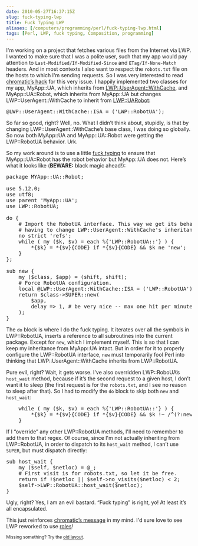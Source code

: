 ```yaml
--- 
date: 2010-05-27T16:37:15Z
slug: fuck-typing-lwp
title: Fuck Typing LWP
aliases: [/computers/programming/perl/fuck-typing-lwp.html]
tags: [Perl, LWP, fuck typing, Composition, programming]
---
```


<p>I'm working on a project that fetches various files from the Internet via LWP. I wanted to make sure that I was a polite user, such that my app would pay attention to <code>Last-Modified/If-Modified-Since</code> and <code>ETag/If-None-Match</code> headers. And in most contexts I also want to respect the <code>robots.txt</code> file on the hosts to which I'm sending requests. So I was very interested to read <a href="http://www.modernperlbooks.com/mt/2010/05/are-objects-black-blocks-or-toolkits.html">chromatic’s hack</a> for this very issue. I happily implemented two classes for my app, MyApp::UA, which inherits from <a href="http://search.cpan.org/perldoc?LWP::UserAgent::WithCache">LWP::UserAgent::WithCache</a>, and MyApp::UA::Robot, which inherits from MyApp::UA but changes LWP::UserAgent::WithCache to inherit from <a href="http://search.cpan.org/perldoc?LWP::RobotUA">LWP::UARobot</a>:</p>

<pre>
@LWP::UserAgent::WithCache::ISA = (&#x0027;LWP::RobotUA&#x0027;);
</pre>

<p>So far so good, right? Well, no. What I didn’t think about, stupidly, is that by changing LWP::UserAgent::WithCache’s base class, I was doing so globally. So now both MyApp::UA and MyApp::UA::Robot were getting the LWP::RobotUA behavior. Urk.</p>

<p>So my work around is to use a little <a href="/computers/programming/methodology/fuck-typing.html">fuck typing</a> to ensure that MyApp::UA::Robot has the robot behavior but MyApp::UA does not. Here’s what it looks like (<strong>BEWARE:</strong> black magic ahead!):</p>

<pre>
package MYApp::UA::Robot;

use 5.12.0;
use utf8;
use parent 'MyApp::UA';
use LWP::RobotUA;

do {
    # Import the RobotUA interface. This way we get its behavior without
    # having to change LWP::UserAgent::WithCache&#x0027;s inheritance.
    no strict &#x0027;refs&#x0027;;
    while ( my ($k, $v) = each %{&#x0027;LWP::RobotUA::&#x0027;} ) {
        *{$k} = *{$v}{CODE} if *{$v}{CODE} &amp;&amp; $k ne &#x0027;new&#x0027;;
    }
};

sub new {
    my ($class, $app) = (shift, shift);
    # Force RobotUA configuration.
    local @LWP::UserAgent::WithCache::ISA = (&#x0027;LWP::RobotUA&#x0027;);
    return $class-&gt;SUPER::new(
        $app,
        delay =&gt; 1, # be very nice -- max one hit per minute.
    );
}
</pre>

<p>The <code>do</code> block is where I do the fuck typing. It iterates over all the symbols in LWP::RobotUA, inserts a reference to all subroutines into the current package. Except for <code>new</code>, which I implement myself. This is so that I can keep my inheritance from MyApp::UA intact. But in order for it to properly configure the LWP::RobotUA interface, <code>new</code> must temporarily fool Perl into thinking that LWP::UserAgent::WithCache inherits from LWP::RobotUA.</p>

<p>Pure evil, right? Wait, it gets worse. I've also overridden LWP::RoboUA’s <code>host_wait</code> method, because if it’s the second request to a given host, I don’t want it to sleep (the first request is for the <code>robots.txt</code>, and I see no reason to sleep after that). So I had to modify the <code>do</code> block to skip both <code>new</code> and <code>host_wait</code>:</p>

<pre>
    while ( my ($k, $v) = each %{&#x0027;LWP::RobotUA::&#x0027;} ) {
        *{$k} = *{$v}{CODE} if *{$v}{CODE} &amp;&amp; $k !~ /^(?:new|host_wait)$/;
    }
</pre>

<p>If I “override” any other LWP::RobotUA methods, I'll need to remember to add them to that regex. Of course, since I'm not actually inheriting from LWP::RobotUA, in order to dispatch to its <code>host_wait</code> method, I can’t use <code>SUPER</code>, but must dispatch directly:</p>

<pre>
sub host_wait {
    my ($self, $netloc) = @_;
    # First visit is for robots.txt, so let it be free.
    return if !$netloc || $self-&gt;no_visits($netloc) &lt; 2;
    $self-&gt;LWP::RobotUA::host_wait($netloc);
}
</pre>

<p>Ugly, right? Yes, I am an evil bastard. “Fuck typing” is right, yo! At least it’s all encapsulated.</p>

<p>This just reinforces <a href="http://www.modernperlbooks.com/mt/2010/05/are-objects-black-blocks-or-toolkits.html">chromatic’s message</a> in my mind. I'd sure love to see LWP reworked to use <a href="http://search.cpan.org/~rgarcia/perl-5.10.0/lib/UNIVERSAL.pm#$obj-%3EDOES(_ROLE_">roles</a>!</p>

<p class="past"><small>Missing something? Try the <a rel="nofollow" href="http://past.justatheory.com/computers/programming/perl/fuck-typing-lwp.html">old layout</a>.</small></p>


